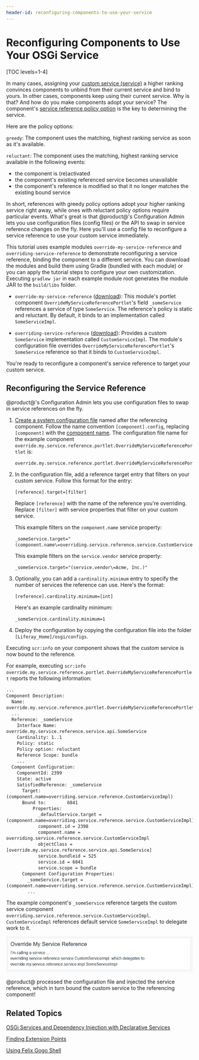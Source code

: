 ```yaml
---
header-id: reconfiguring-components-to-use-your-service
---
```


# Reconfiguring Components to Use Your OSGi Service

[TOC levels=1-4]

In many cases, assigning your
[custom service (service)](/docs/7-1/tutorials/-/knowledge_base/t/creating-a-custom-osgi-service)
a higher ranking convinces components to unbind from their current service and
bind to yours. In other cases, components keep using their current service. Why
is that? And how do you make components adopt your service?
The component's
[service reference policy option](/docs/7-1/tutorials/-/knowledge_base/t/examining-an-osgi-service-to-override#step-3-gather-reference-configuration-details-if-reconfiguration-is-needed)
is the key to determining the service. 

Here are the policy options:

`greedy`: The component uses the matching, highest ranking service as soon 
as it's available. 

`reluctant`: The component uses the matching, highest ranking service 
available in the following events:

-   the component is (re)activated
-   the component's existing referenced service becomes unavailable
-   the component's reference is modified so that it no longer matches the 
    existing bound service 

In short, references with greedy policy options adopt your higher ranking
service right away, while ones with reluctant policy options require particular
events. What's great is that  @product@'s Configuration Admin lets you use
configuration files (config files) or the API to swap in service reference
changes on the fly. Here you'll use a config file to reconfigure a service
reference to use your custom service immediately. 

This tutorial uses example modules `override-my-service-reference` and
`overriding-service-reference` to demonstrate reconfiguring a service reference,
binding the component to a different service. You can download the modules and
build them using Gradle (bundled with each module) or you can apply the tutorial
steps to configure your own customization. Executing `gradlew jar` in each
example module root generates the module JAR to the `build/libs` folder. 

-   `override-my-service-reference` 
    ([download](https://portal.liferay.dev/documents/113763090/114000186/override-my-service-reference.zip)):
    This module's portlet component `OverrideMyServiceReferencePortlet`'s field
    `_someService` references a service of type `SomeService`. The reference's
    policy is static and reluctant. By default, it binds to an implementation
    called `SomeServiceImpl`. 

-   `overriding-service-reference`
    ([download](https://portal.liferay.dev/documents/113763090/114000186/overriding-service-reference.zip)):
    Provides a custom `SomeService` implementation called `CustomServiceImpl`.
    The module's configuration file overrides
    `OverrideMyServiceReferencePortlet`'s `SomeService` reference so that it
    binds to `CustomServiceImpl`. 

You're ready to reconfigure a component's service reference to target your
custom service.

## Reconfiguring the Service Reference

@product@'s Configuration Admin lets you use configuration files to
swap in service references on the fly. 

1.  [Create a system configuration file](/docs/7-1/user/-/knowledge_base/u/understanding-system-configuration-files)
    named after the referencing component. Follow the name convention 
    `[component].config`, replacing `[component]` with the
    [component name](/docs/7-1/tutorials/-/knowledge_base/t/examining-an-osgi-service-to-override#step-3-gather-reference-configuration-details-if-reconfiguration-is-needed). 
    The configuration file name for the example component `override.my.service.reference.portlet.OverrideMyServiceReferencePortlet`
    is: 

        override.my.service.reference.portlet.OverrideMyServiceReferencePortlet.config

2.  In the configuration file, add a reference target entry that filters on your
    custom service. Follow this format for the entry:

        [reference].target=[filter]

    Replace `[reference]` with the name of the reference you're overriding. 
    Replace `[filter]` with service properties that filter on your custom 
    service. 

    This example filters on the `component.name` service property:

        _someService.target="(component.name\=overriding.service.reference.service.CustomServiceImpl)" 

    This example filters on the `service.vendor` service property:

        _someService.target="(service.vendor\=Acme, Inc.)"

3.  Optionally, you can add a `cardinality.minimum` entry to specify the
    number of services the reference can use. Here's the format:

        [reference].cardinality.minimum=[int]

    Here's an example cardinality minimum:

        _someService.cardinality.minimum=1

4.  Deploy the configuration by copying the configuration file into the folder
    `[Liferay_Home]/osgi/configs`. 

Executing `scr:info` on your component shows that the custom service is now
bound to the reference. 

For example, executing
`scr:info override.my.service.reference.portlet.OverrideMyServiceReferencePortlet`
reports the following information:

    ...
    Component Description:
      Name: override.my.service.reference.portlet.OverrideMyServiceReferencePortlet
      ...
      Reference: _someService
        Interface Name: override.my.service.reference.service.api.SomeService
        Cardinality: 1..1
        Policy: static
        Policy option: reluctant
        Reference Scope: bundle
        ...
      Component Configuration:
        ComponentId: 2399
        State: active
        SatisfiedReference: _someService
          Target: (component.name=overriding.service.reference.CustomServiceImpl)
          Bound to:        6841
              Properties:
                _defaultService.target = (component.name=overriding.service.reference.service.CustomServiceImpl)
                component.id = 2398
                component.name = overriding.service.reference.service.CustomServiceImpl
                objectClass = [override.my.service.reference.service.api.SomeService]
                service.bundleid = 525
                service.id = 6841
                service.scope = bundle
          Component Configuration Properties:
            _someService.target = (component.name=overriding.service.reference.service.CustomServiceImpl)
            ...

The example component's `_someService` reference targets the custom service
component `overriding.service.reference.service.CustomServiceImpl`.
`CustomServiceImpl` references default service `SomeServiceImpl` to delegate
work to it. 

![Figure 1: Because the example component's service reference is overridden by the configuration file deployment, the portlet indicates it's calling the custom service.](../../../images/overriding-service-refs-result.png)

@product@ processed the configuration file and injected the service reference,
which in turn bound the custom service to the referencing component! 

## Related Topics

[OSGi Services and Dependency Injection with Declarative Services](/docs/7-1/tutorials/-/knowledge_base/t/osgi-services-and-dependency-injection-with-declarative-services)

[Finding Extension Points](/docs/7-1/tutorials/-/knowledge_base/t/finding-extension-points)

[Using Felix Gogo Shell](/docs/7-1/reference/-/knowledge_base/r/using-the-felix-gogo-shell)
